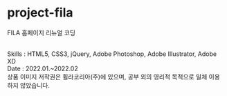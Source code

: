 # project-fila
FILA 홈페이지 리뉴얼 코딩 <br><br>

Skills : HTML5, CSS3, jQuery, Adobe Photoshop, Adobe Illustrator, Adobe XD <br>
Date : 2022.01.~2022.02 <br>
상품 이미지 저작권은 휠라코리아(주)에 있으며, 공부 외의 영리적 목적으로 일체 이용하지 않았습니다.
